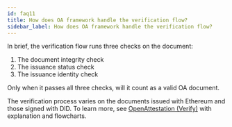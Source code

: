 ```yaml
---
id: faq11
title: How does OA framework handle the verification flow?
sidebar_label: How does OA framework handle the verification flow?
---
```


In brief, the verification flow runs three checks on the document:

1. The document integrity check
1. The issuance status check
1. The issuance identity check

Only when it passes all three checks, will it count as a valid OA document.

The verification process varies on the documents issued with Ethereum and those signed with DID. To learn more, see [OpenAttestation (Verify)](/docs/lib-section/remote-files/open-attestation-verify) with explanation and flowcharts.